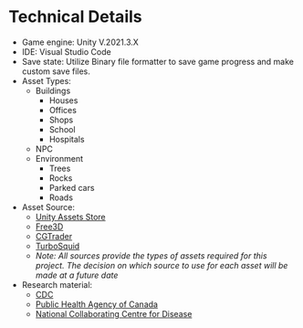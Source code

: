 
# Technical Details

- Game engine: Unity V.2021.3.X
- IDE: Visual Studio Code
- Save state: Utilize Binary file formatter to save game progress and make custom save files.
- Asset Types: 
  - Buildings
    - Houses
    - Offices
    - Shops
    - School
    - Hospitals
  - NPC
  - Environment
    - Trees
    - Rocks
    - Parked cars
    - Roads    
- Asset Source:
  - [Unity Assets Store](https://assetstore.unity.com/)
  - [Free3D](https://free3d.com/)
  - [CGTrader](https://www.cgtrader.com/free-3d-models)
  - [TurboSquid](https://www.turbosquid.com/Search/3D-Models/free)
  - *Note: All sources provide the types of assets required for this project. The decision on which source to use for each asset will be made at a future date*
- Research material: 
  - [CDC](https://www.cdc.gov/)
  - [Public Health Agency of Canada](https://www.canada.ca/en/public-health.html)
  - [National Collaborating Centre for Disease](https://nccid.ca/)
